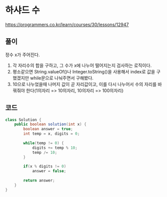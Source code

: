 # 하샤드 수

https://programmers.co.kr/learn/courses/30/lessons/12947

## 풀이

정수 x가 주어진다.

1. 각 자리수의 합을 구하고, 그 수가 x에 나누어 떨어지는지 검사하는 로직이다.
2. 평소같으면 String.valueOf()나 Integer.toString()을 사용해서 index로 값을 구했겠지만 while문으로 나눠주면서 구해봤다.
3. 10으로 나누었을때 나머지 값이 곧 자리값이고, 이를 다시 나누어서 수의 자리를 바꿔줘야 한다(1의자리 => 10의자리, 10의자리 => 100의자리)

## 코드

```java
class Solution {
    public boolean solution(int x) {
        boolean answer = true;
        int temp = x, digits = 0;
       
        while(temp != 0) {
        	digits += temp % 10;
        	temp /= 10;
        }
        
        if(x % digits != 0)
        	answer = false;
        
        return answer;
    }
}
```